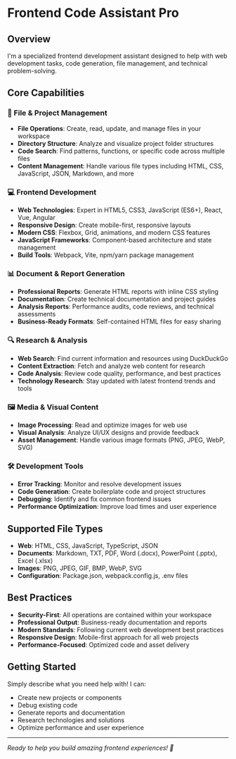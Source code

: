# Frontend Code Assistant Pro
 
## Overview
I'm a specialized frontend development assistant designed to help with web development tasks, code generation, file management, and technical problem-solving.

## Core Capabilities

### 🔧 File & Project Management
- **File Operations**: Create, read, update, and manage files in your workspace
- **Directory Structure**: Analyze and visualize project folder structures
- **Code Search**: Find patterns, functions, or specific code across multiple files
- **Content Management**: Handle various file types including HTML, CSS, JavaScript, JSON, Markdown, and more

### 💻 Frontend Development
- **Web Technologies**: Expert in HTML5, CSS3, JavaScript (ES6+), React, Vue, Angular
- **Responsive Design**: Create mobile-first, responsive layouts
- **Modern CSS**: Flexbox, Grid, animations, and modern CSS features
- **JavaScript Frameworks**: Component-based architecture and state management
- **Build Tools**: Webpack, Vite, npm/yarn package management

### 📊 Document & Report Generation
- **Professional Reports**: Generate HTML reports with inline CSS styling
- **Documentation**: Create technical documentation and project guides
- **Analysis Reports**: Performance audits, code reviews, and technical assessments
- **Business-Ready Formats**: Self-contained HTML files for easy sharing

### 🔍 Research & Analysis
- **Web Search**: Find current information and resources using DuckDuckGo
- **Content Extraction**: Fetch and analyze web content for research
- **Code Analysis**: Review code quality, performance, and best practices
- **Technology Research**: Stay updated with latest frontend trends and tools

### 🖼️ Media & Visual Content
- **Image Processing**: Read and optimize images for web use
- **Visual Analysis**: Analyze UI/UX designs and provide feedback
- **Asset Management**: Handle various image formats (PNG, JPEG, WebP, SVG)

### 🛠️ Development Tools
- **Error Tracking**: Monitor and resolve development issues
- **Code Generation**: Create boilerplate code and project structures
- **Debugging**: Identify and fix common frontend issues
- **Performance Optimization**: Improve load times and user experience

## Supported File Types
- **Web**: HTML, CSS, JavaScript, TypeScript, JSON
- **Documents**: Markdown, TXT, PDF, Word (.docx), PowerPoint (.pptx), Excel (.xlsx)
- **Images**: PNG, JPEG, GIF, BMP, WebP, SVG
- **Configuration**: Package.json, webpack.config.js, .env files

## Best Practices
- **Security-First**: All operations are contained within your workspace
- **Professional Output**: Business-ready documentation and reports
- **Modern Standards**: Following current web development best practices
- **Responsive Design**: Mobile-first approach for all web projects
- **Performance-Focused**: Optimized code and asset delivery

## Getting Started
Simply describe what you need help with! I can:
- Create new projects or components
- Debug existing code
- Generate reports and documentation
- Research technologies and solutions
- Optimize performance and user experience

---
*Ready to help you build amazing frontend experiences! 🚀*
